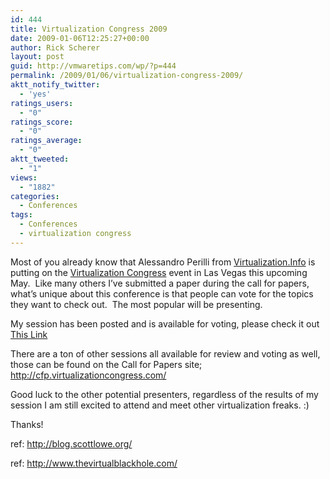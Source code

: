```yaml
---
id: 444
title: Virtualization Congress 2009
date: 2009-01-06T12:25:27+00:00
author: Rick Scherer
layout: post
guid: http://vmwaretips.com/wp/?p=444
permalink: /2009/01/06/virtualization-congress-2009/
aktt_notify_twitter:
  - 'yes'
ratings_users:
  - "0"
ratings_score:
  - "0"
ratings_average:
  - "0"
aktt_tweeted:
  - "1"
views:
  - "1882"
categories:
  - Conferences
tags:
  - Conferences
  - virtualization congress
---
```

Most of you already know that Alessandro Perilli from <a href="http://www.Virtualization.Info" target="_blank">Virtualization.Info</a> is putting on the <a href="http://www.virtualizationcongress.com/" target="_blank">Virtualization Congress</a> event in Las Vegas this upcoming May.  Like many others I&#8217;ve submitted a paper during the call for papers, what&#8217;s unique about this conference is that people can vote for the topics they want to check out.  The most popular will be presenting.

My session has been posted and is available for voting, please check it out <a href="http://cfp.virtualizationcongress.com/items/Designing_a_Stable_Virtual_Infrastructure" target="_blank">This Link</a>

There are a ton of other sessions all available for review and voting as well, those can be found on the Call for Papers site; <a href="http://cfp.virtualizationcongress.com/" target="_blank">http://cfp.virtualizationcongress.com/</a>

Good luck to the other potential presenters, regardless of the results of my session I am still excited to attend and meet other virtualization freaks. :)

Thanks!

ref: <a href="http://blog.scottlowe.org/2009/01/06/virtualization-congress-2009-sessions/" target="_blank">http://blog.scottlowe.org/</a>
  
ref: <a href="http://www.thevirtualblackhole.com/virtual-tech/the-vote-is-on-virtualization-congress-2009" target="_blank">http://www.thevirtualblackhole.com/</a>